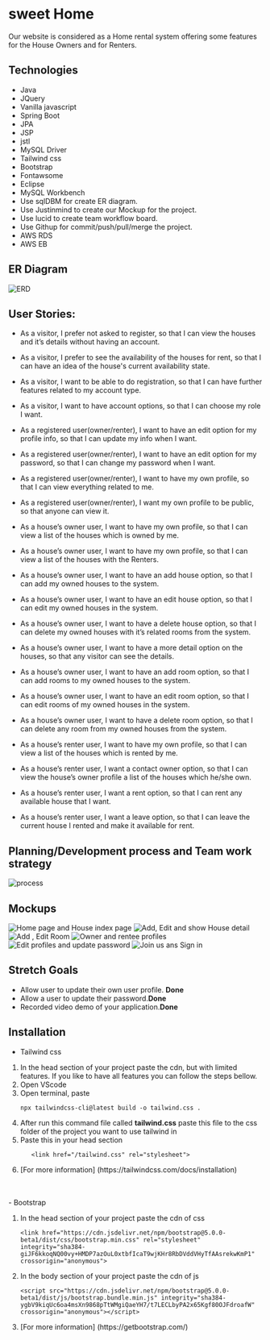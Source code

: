 # sweet Home
 Our website is considered as a Home rental system offering some features for the House Owners and for Renters.

## Technologies 
 - Java
 - JQuery
 - Vanilla javascript
 - Spring Boot
 - JPA
 - JSP
 - jstl
 - MySQL Driver
 - Tailwind css
 - Bootstrap
 - Fontawsome
 - Eclipse
 - MySQL Workbench
 - Use sqlDBM for create ER diagram.
 - Use Justinmind to create our Mockup for the project.
 - Use lucid to create team workflow board.
 - Use Githup for commit/push/pull/merge the project.
 - AWS RDS
 - AWS EB

## ER Diagram
![ERD](src/main/resources/static/images/ER.png)


## User Stories:
 - As a visitor, I prefer not asked to register, so that I can view the houses and it’s details without having an account.
 
 
 - As a visitor, I prefer to see the availability of the houses for rent, so that I can have an idea of the house's current availability state.
  
  
 - As a visitor, I want to be able to do registration, so that I can have further features related to my account type.


 - As a visitor, I want to have account options, so that I can choose my role I want.


 - As a registered user(owner/renter), I want to have an edit option for my profile info, so that I can update my info when I want.


 - As a registered user(owner/renter), I want to have an edit option for my password, so that I can change my password when I want.


 - As a registered user(owner/renter), I want to have my own profile, so that I can view everything related to me.


 - As a registered user(owner/renter), I want my own profile to be public, so that anyone can view it.


 - As a house’s owner user, I want to have my own profile, so that I can view a list of the houses which is owned by me.


 - As a house’s owner user, I want to have my own profile, so that I can view a list of the houses with the Renters.


 - As a house’s owner user, I want to have an add house option, so that I can add my owned houses to the system.


 - As a house’s owner user, I want to have an edit house option, so that I can edit my owned houses in the system.


 - As a house’s owner user, I want to have a delete house option, so that I can delete my owned houses with it’s related rooms from the system.


 - As a house’s owner user, I want to have a more detail option on the houses, so that any visitor can see the details.


 - As a house’s owner user, I want to have an add room option, so that I can add rooms to my owned houses to the system.


 - As a house’s owner user, I want to have an edit room option, so that I can edit rooms of my owned houses in the system.


 - As a house’s owner user, I want to have a delete room option, so that I can delete any room from my owned houses from the system.


 - As a house’s renter user, I want to have my own profile, so that I can view a list of the houses which is rented by me.


 - As a house’s renter user, I want a contact owner option, so that I can view the house’s owner profile a list of the houses which he/she own.


 - As a house’s renter user, I want a rent option, so that I can rent any available house that I want.


 - As a house’s renter user, I want a leave option, so that I can leave the current house I rented and make it available for rent.
 
## Planning/Development process and Team work strategy
 ![process](src/main/resources/static/images/planningprocess.png)
 
## Mockups
![Home page and House index page](src/main/resources/static/images/homeindexhouse.jpg)
![Add, Edit and show House detail ](src/main/resources/static/images/houseeditadd.jpg)
![Add , Edit Room](src/main/resources/static/images/roomaddedit.jpg)
![Owner and rentee profiles](src/main/resources/static/images/profiles.jpg)
![Edit profiles and update password](src/main/resources/static/images/editprofilepass.jpg)
![Join us ans Sign in](src/main/resources/static/images/signjoin.jpg)

## Stretch Goals
- Allow user to update their own user profile. <b>Done</b>
- Allow a user to update their password.<b>Done</b>
- Recorded video demo of your application.<b>Done</b>

## Installation
 -  Tailwind css
<ol>
   <li>
   In the head section of your project paste the cdn,
    but with limited features. If you like to have all features you can follow the steps bellow.
   </li>
   <li>
   Open VScode 
   </li>
   <li>
   Open terminal, paste 
    
  ```
npx tailwindcss-cli@latest build -o tailwind.css .
```
  </li>
  <li>
   After run this command file called <b>tailwind.css</b> paste this file to the css folder of the project you want to use tailwind in
   </li>
   <li>
   Paste this in your head section
 
 ```
    <link href="/tailwind.css" rel="stylesheet">
```
   </li>
   <li>
  [For more information] (https://tailwindcss.com/docs/installation)
    </li>
</ol>
    
   <br>
   <br>
  -  Bootstrap
  <ol>
  <li>
   In the head section of your project paste the cdn of css
   
   ```
   <link href="https://cdn.jsdelivr.net/npm/bootstrap@5.0.0-beta1/dist/css/bootstrap.min.css" rel="stylesheet" integrity="sha384-giJF6kkoqNQ00vy+HMDP7azOuL0xtbfIcaT9wjKHr8RbDVddVHyTfAAsrekwKmP1" crossorigin="anonymous">
   ```
   </li>
   <li>
   In the body section of your project paste the cdn of js
 
 ```
 <script src="https://cdn.jsdelivr.net/npm/bootstrap@5.0.0-beta1/dist/js/bootstrap.bundle.min.js" integrity="sha384-ygbV9kiqUc6oa4msXn9868pTtWMgiQaeYH7/t7LECLbyPA2x65Kgf80OJFdroafW" crossorigin="anonymous"></script>
 ```
   </li>
   <li>
     [For more information] (https://getbootstrap.com/)
   </li>
</ol>   
